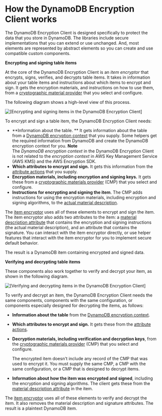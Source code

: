 # How the DynamoDB Encryption Client works<a name="how-it-works"></a>

The DynamoDB Encryption Client is designed specifically to protect the data that you store in DynamoDB\. The libraries include secure implementations that you can extend or use unchanged\. And, most elements are represented by abstract elements so you can create and use compatible custom components\.

**Encrypting and signing table items**

At the core of the DynamoDB Encryption Client is an *item encryptor* that encrypts, signs, verifies, and decrypts table items\. It takes in information about your table items and instructions about which items to encrypt and sign\. It gets the encryption materials, and instructions on how to use them, from a [cryptographic material provider](concepts.md#concept-material-provider) that you select and configure\. 

The following diagram shows a high\-level view of this process\.

![\[Encrypting and signing items in the DynamoDB Encryption Client\]](http://docs.aws.amazon.com/dynamodb-encryption-client/latest/devguide/images/arch-encrypt.png)

To encrypt and sign a table item, the DynamoDB Encryption Client needs:
+ **Information about the table\. ** It gets information about the table from a [DynamoDB encryption context](concepts.md#encryption-context) that you supply\. Some helpers get the required information from DynamoDB and create the DynamoDB encryption context for you\. 
**Note**  
The *DynamoDB encryption context* in the DynamoDB Encryption Client is not related to the *encryption context* in AWS Key Management Service \(AWS KMS\) and the AWS Encryption SDK\.
+ **Which attributes to encrypt and sign\.** It gets this information from the [attribute actions](concepts.md#attribute-actions) that you supply\.
+ **Encryption materials, including encryption and signing keys\.** It gets these from a [cryptographic materials provider](concepts.md#concept-material-provider) \(CMP\) that you select and configure\. 
+ **Instructions for encrypting and signing the item**\. The CMP adds instructions for using the encryption materials, including encryption and signing algorithms, to the [actual material description](concepts.md#material-description)\.

The [item encryptor](concepts.md#item-encryptor) uses all of these elements to encrypt and sign the item\. The item encryptor also adds two attributes to the item: a [material description attribute](concepts.md#material-description) that contains the encryption and signing instructions \(the actual material description\), and an attribute that contains the signature\. You can interact with the item encryptor directly, or use helper features that interact with the item encryptor for you to implement secure default behavior\.

The result is a DynamoDB item containing encrypted and signed data\.

**Verifying and decrypting table items**

These components also work together to verify and decrypt your item, as shown in the following diagram\.

![\[Verifying and decrypting items in the DynamoDB Encryption Client\]](http://docs.aws.amazon.com/dynamodb-encryption-client/latest/devguide/images/arch-decrypt.png)

To verify and decrypt an item, the DynamoDB Encryption Client needs the same components, components with the same configuration, or components especially designed for decrypting the items, as follows:
+ **Information about the table** from the [DynamoDB encryption context](concepts.md#encryption-context)\.
+ **Which attributes to encrypt and sign\.** It gets these from the [attribute actions](concepts.md#attribute-actions)\.
+ **Decryption materials, including verification and decryption keys**, from the [cryptographic materials provider](concepts.md#concept-material-provider) \(CMP\) that you select and configure\.

  The encrypted item doesn't include any record of the CMP that was used to encrypt it\. You must supply the same CMP, a CMP with the same configuration, or a CMP that is designed to decrypt items\.
+ **Information about how the item was encrypted and signed**, including the encryption and signing algorithms\. The client gets these from the [material description attribute](concepts.md#material-description) in the item\.

The [item encryptor](concepts.md#item-encryptor) uses all of these elements to verify and decrypt the item\. It also removes the material description and signature attributes\. The result is a plaintext DynamoDB item\.